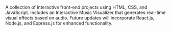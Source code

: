 A collection of interactive front-end projects using HTML, CSS, and JavaScript. Includes an Interactive Music Visualizer that generates real-time visual effects based on audio. Future updates will incorporate React.js, Node.js, and Express.js for enhanced functionality.
